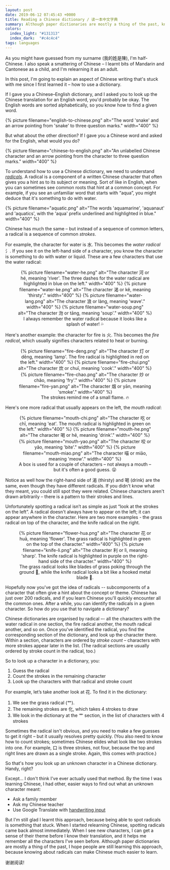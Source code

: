 ```yaml
---
layout: post
date: 2019-06-12 07:45:43 +0000
title: Reading a Chinese dictionary / 读一本中文字典
summary: Although paper dictionaries are mostly a thing of the past, knowing how to use a Chinese dictionary helps me learn the rest of the language.
colors:
  index_light: "#131313"
  index_dark:  "#c4c4c4"
tags: languages
---
```


<style>
@media screen and (min-width: 600px) {
  img {
    width: 50%;
    max-width: 300px;
  }

  figure img {
    display: inline;
  }
}

figure {
  text-align: center;
}

@media screen and (max-width: 600px) {
  img {
    width: 400px;
    display: block;
  }
}
</style>

As you might have guessed from my surname (我的姓是陳), I'm half-Chinese.
I also speak a smattering of Chinese – I learnt bits of Mandarin and Cantonese as a child, and I'm relearning it as an adult.

In this post, I'm going to explain an aspect of Chinese writing that's stuck with me since I first learned it – how to use a dictionary.

If I gave you a Chinese–English dictionary, and I asked you to look up the Chinese translation for an English word, you'd probably be okay.
The English words are sorted alphabetically, so you know how to find a given word.

{%
  picture
  filename="english-to-chinese.png"
  alt="The word 'snake' and an arrow pointing from 'snake' to three question marks."
  width="400"
%}

But what about the other direction?
If I gave you a Chinese word and asked for the English, what would you do?

{%
  picture
  filename="chinese-to-english.png"
  alt="An unlabelled Chinese character and an arrow pointing from the character to three question marks."
  width="400"
%}

To understand how to use a Chinese dictionary, we need to understand [*radicals*](https://en.wikipedia.org/wiki/Radical_(Chinese_characters)).
A radical is a component of a written Chinese character that often gives you a hint as to its subject or meaning.
Sort of like in English, when you can sometimes see common roots that hint at a common concept.
For example, if you see an unfamiliar word that starts with “aqua”, you might deduce that it's something to do with water.

{%
  picture
  filename="aquatic.png"
  alt="The words 'aquamarine', 'aquanaut' and 'aquatics', with the 'aqua' prefix underlined and highlighted in blue."
  width="400"
%}

Chinese has much the same – but instead of a sequence of common letters, a radical is a sequence of common *strokes*.

For example, the character for water is 水.
This becomes the *water radical* 氵.
If you see it on the left-hand side of a character, you know the character is something to do with water or liquid.
These are a few characters that use the water radical:

<figure>
  {%
    picture
    filename="water-he.png"
    alt="The character 河 or hé, meaning 'river'. The three dashes for the water radical are highlighted in blue on the left."
    width="400"
  %}
  {%
    picture
    filename="water-ke.png"
    alt="The character 渴 or kě, meaning 'thirsty'."
    width="400"
  %}
  {%
    picture
    filename="water-lang.png"
    alt="The character 浪 or làng, meaning 'wave'."
    width="400"
  %}
  {%
    picture
    filename="water-soup.png"
    alt="The character 沕 or tāng, meaning 'soup'."
    width="400"
  %}
  <figcaption>
    I always remember the water radical because it looks like a splash of water! 💦
  </figcaption>
</figure>

Here's another example: the character for fire is 火.
This becomes the *fire radical*, which usually signifies characters related to heat or burning.

<figure>
  {%
    picture
    filename="fire-deng.png"
    alt="The character 灯 or dēng, meaning 'lamp'. The fire radical is highlighted in red on the left."
    width="400"
  %}
  {%
    picture
    filename="fire-chui.png"
    alt="The character 炊 or chuī, meaning 'cook'."
    width="400"
  %}
  {%
    picture
    filename="fire-chao.png"
    alt="The character 炒 or chǎo, meaning 'fry'."
    width="400"
  %}
  {%
    picture
    filename="fire-yan.png"
    alt="The character 烟 or yān, meaning 'smoke'."
    width="400"
  %}
  <figcaption>
    The strokes remind me of a small flame. 🔥
  </figcaption>
</figure>

Here's one more radical that usually appears on the left, the *mouth radical*:

<figure>
  {%
    picture
    filename="mouth-chi.png"
    alt="The character 吃 or chī, meaning 'eat'. The mouth radical is highlighted in green on the left."
    width="400"
  %}
  {%
    picture
    filename="mouth-he.png"
    alt="The character 喝 or hē, meaning 'drink'."
    width="400"
  %}
  {%
    picture
    filename="mouth-yao.png"
    alt="The character 咬 or yǎo, meaning 'bite'."
    width="400"
  %}
  {%
    picture
    filename="mouth-miao.png"
    alt="The character 喵 or miāo, meaning 'meow'."
    width="400"
  %}
  <figcaption>
    A box is used for a couple of characters – not always a mouth – but it's often a good guess. 😮
  </figcaption>
</figure>

Notice as well how the right-hand side of 渴 (thirsty) and 喝 (drink) are the same, even though they have different radicals.
If you didn't know what they meant, you could still spot they were related.
Chinese characters aren't drawn arbitrarily – there is a pattern to their strokes and lines.

Unfortunately spotting a radical isn’t as simple as just “look at the strokes on the left”.
A radical doesn't always have to appear on the left; it can appear anywhere in the character.
Here are two more examples - the grass radical on top of the character, and the knife radical on the right.

<figure>
  {%
    picture
    filename="flower-hua.png"
    alt="The character 花 or huā, meaning 'flower'. The grass radical is highlighted in green on the top of the character."
    width="400"
  %}
  {%
    picture
    filename="knife-li.png"
    alt="The character 利 or lì, meaning 'sharp'. The knife radical is highlighted in purple on the right-hand side of the character."
    width="400"
  %}
  <figcaption>
      The grass radical looks like blades of grass poking through the ground 🌱, while the knife radical looks a bit like a hooked metal blade 🔪.
  </figcaption>
</figure>

Hopefully now you've got the idea of radicals -- subcomponents of a character that often give a hint about the concept or theme.
Chinese has just over 200 radicals, and if you learn Chinese you'll quickly encounter all the common ones.
After a while, you can identify the radicals in a given character.
So how do you use that to navigate a dictionary?

Chinese dictionaries are organised by radical –- all the characters with the water radical in one section, the fire radical another, the mouth radical another, and so on.
Once you've identified the radical, you find the corresponding section of the dictionary, and look up the character there.
Within a section, characters are ordered by *stroke count* – characters with more strokes appear later in the list.
(The radical sections are usually ordered by stroke count in the radical, too.)

So to look up a character in a dictionary, you:

1. Guess the radical
2. Count the strokes in the remaining character
3. Look up the characters with that radical and stroke count

For example, let’s take another look at 花.
To find it in the dictionary:

1. We see the grass radical (艹).
2. The remaining strokes are 化, which takes 4 strokes to draw
3. We look in the dictionary at the 艹 section, in the list of characters with 4 strokes

Sometimes the radical isn't obvious, and you need to make a few guesses to get it right – but it usually resolves pretty quickly.
(You also need to know how to count strokes; sometimes Chinese elides what look like two strokes into one.
For example, 口 is three strokes, not four, because the top and right lines are drawn as a single stroke.
Again, this comes with practice.)

So that's how you look up an unknown character in a Chinese dictionary.
Handy, right?

Except… I don't think I've ever actually used that method.
By the time I was learning Chinese, I had other, easier ways to find out what an unknown character meant:

- Ask a family member
- Ask my Chinese teacher
- Use Google Translate with [handwriting input](https://support.apple.com/en-gb/guide/chinese-input-method/scim27935/mac)

But I'm still glad I learnt this approach, because being able to spot radicals is something that stuck.
When I started relearning Chinese, spotting radicals came back almost immediately.
When I see new characters, I can get a sense of their theme before I know their translation, and it helps me remember all the characters I've seen before.
Although paper dictionaries are mostly a thing of the past, I hope people are still learning this approach, because knowing about radicals can make Chinese much easier to learn.

谢谢阅读!
